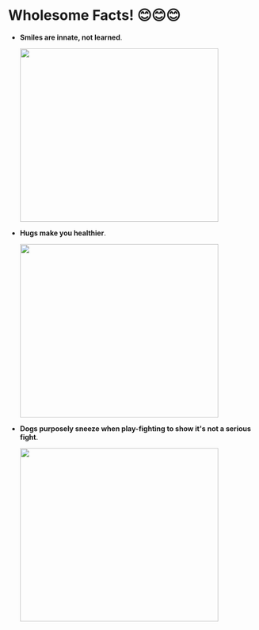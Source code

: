 # Wholesome Facts! 😊😊😊

- **Smiles are innate, not learned**.


    <img src="https://media.tenor.com/_kqZQY5wX2sAAAAM/orange-cat-smile-cat-smile.gif" 
         width="400" 
         height="350" />
- **Hugs make you healthier**.


    <img src="https://media.tenor.com/kCZjTqCKiggAAAAC/hug.gif" 
         width="400" 
         height="350" />
- **Dogs purposely sneeze when play-fighting to show it's not a serious fight**.

    <img src="https://cdn.discordapp.com/attachments/916121028890091573/1045668922583695421/received_452416180299125.jpg" 
         width="400" 
         height="350" />

